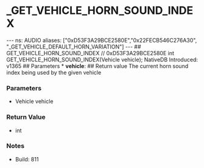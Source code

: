 # _GET_VEHICLE_HORN_SOUND_INDEX

--- ns: AUDIO aliases: ["0xD53F3A29BCE2580E","0x22FECB546C276A30", "_GET_VEHICLE_DEFAULT_HORN_VARIATION"] --- ## GET_VEHICLE_HORN_SOUND_INDEX  // 0xD53F3A29BCE2580E int GET_VEHICLE_HORN_SOUND_INDEX(Vehicle vehicle);  NativeDB Introduced: v1365  ## Parameters * **vehicle**:  ## Return value The current horn sound index being used by the given vehicle

### Parameters
* Vehicle vehicle

### Return Value
* int

### Notes
* Build: 811

